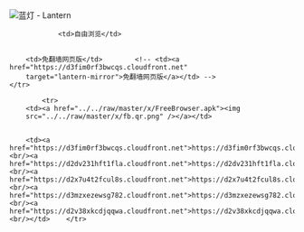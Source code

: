 

<img src="../../raw/master/x/8e0a2b81.c82003be.LanternYellow2.png" alt="蓝灯 - Lantern"/>
<table>
    <tr>
                
                <td>自由浏览</td>
        
        
        <td>免翻墙网页版</td>        <!-- <td><a href="https://d3fim0rf3bwcqs.cloudfront.net"
        target="lantern-mirror">免翻墙网页版</a></td> -->
    </tr>
    
            <tr>
        <td><a href="../../raw/master/x/FreeBrowser.apk"><img
        src="../../raw/master/x/fb.qr.png" /></a></td>

        
        <td><a href="https://d3fim0rf3bwcqs.cloudfront.net">https://d3fim0rf3bwcqs.cloudfront.net</a><br/><a href="https://d2dv231hft1fla.cloudfront.net">https://d2dv231hft1fla.cloudfront.net</a><br/><a href="https://d2x7u4t2fcul8s.cloudfront.net">https://d2x7u4t2fcul8s.cloudfront.net</a><br/><a href="https://d3mzxezewsg782.cloudfront.net">https://d3mzxezewsg782.cloudfront.net</a><br/><a href="https://d2v38xkcdjqqwa.cloudfront.net">https://d2v38xkcdjqqwa.cloudfront.net</a><br/></td>    </tr>
</table>
